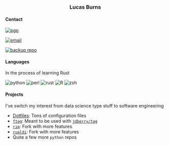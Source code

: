<h3 align="center">Lucas Burns</h3>

#### Contact

[![pgp](https://img.shields.io/badge/pgp-0xC011CBEF6628B679-313131?style=flat&labelColor=313131&color=313131)](https://github.com/lmburns.gpg)

[![email](https://img.shields.io/badge/email-lmb@lmburns.com-313131?style=flat&labelColor=313131&color=313131)](mailto:lmb@lmburns.com)

[![backup repo](https://img.shields.io/badge/git-git.lmburns.com-313131?style=flat&labelColor=313131&color=313131)](https://git.lmburns.com)

#### Languages

In the process of learning Rust

![python](https://img.shields.io/badge/Python-8%2F10-f79a32?style=flat&labelColor=313131)
![perl](https://img.shields.io/badge/Perl-6.5%2F10-4c96a8?style=flat&labelColor=313131)
![rust](https://img.shields.io/badge/Rust-4.5%2F10-ff5813?style=flat&labelColor=313131)
![R](https://img.shields.io/badge/R-6%2F10-DC3958?style=flat&labelColor=313131)
![zsh](https://img.shields.io/badge/ZSH-10%2F10-819C3B?style=flat&labelColor=313131)

#### Projects

I've switch my interest from data science type stuff to software engineering

* [Dotfiles](https://github.com/lmburns/dotfiles): Tons of configuration files
* [`ftag`](https://github.com/lmburns/dotfiles): Meant to be used with [`jdberry/tag`](https://github.com/jdberry/tag)
* [`rip`](https://github.com/lmburns/rip): Fork with more features
* [`rualdi`](https://github.com/lmburns/rualdi): Fork with more features
* Quite a few more `python` repos

